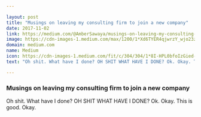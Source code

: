 ```yaml
---

layout: post
title: "Musings on leaving my consulting firm to join a new company"
date: 2017-11-02
link: https://medium.com/@AmberSawaya/musings-on-leaving-my-consulting-firm-to-join-a-new-company-5297197f206e?source=rss------machine_learning-5
image: https://cdn-images-1.medium.com/max/1200/1*Xd6TYER4qjwrzY_wjo23zQ.jpeg
domain: medium.com
name: Medium
icon: https://cdn-images-1.medium.com/fit/c/304/304/1*8I-HPL0bfoIzGied-dzOvA.png
text: "Oh shit. What have I done? OH SHIT WHAT HAVE I DONE? Ok. Okay. This is good. Okay."

---
```


### Musings on leaving my consulting firm to join a new company

Oh shit. What have I done? OH SHIT WHAT HAVE I DONE? Ok. Okay. This is good. Okay.